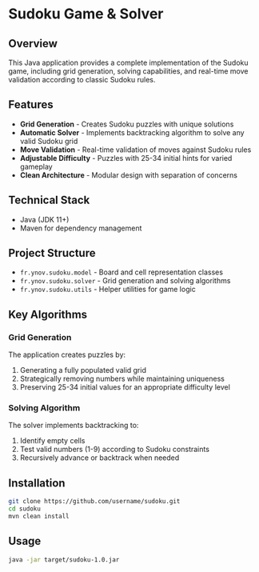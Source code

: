# Sudoku Game & Solver

## Overview
This Java application provides a complete implementation of the Sudoku game, including grid generation, solving capabilities, and real-time move validation according to classic Sudoku rules.

## Features

- **Grid Generation** - Creates Sudoku puzzles with unique solutions
- **Automatic Solver** - Implements backtracking algorithm to solve any valid Sudoku grid
- **Move Validation** - Real-time validation of moves against Sudoku rules
- **Adjustable Difficulty** - Puzzles with 25-34 initial hints for varied gameplay
- **Clean Architecture** - Modular design with separation of concerns

## Technical Stack

- Java (JDK 11+)
- Maven for dependency management

## Project Structure

- `fr.ynov.sudoku.model` - Board and cell representation classes
- `fr.ynov.sudoku.solver` - Grid generation and solving algorithms
- `fr.ynov.sudoku.utils` - Helper utilities for game logic

## Key Algorithms

### Grid Generation
The application creates puzzles by:
1. Generating a fully populated valid grid
2. Strategically removing numbers while maintaining uniqueness
3. Preserving 25-34 initial values for an appropriate difficulty level

### Solving Algorithm
The solver implements backtracking to:
1. Identify empty cells
2. Test valid numbers (1-9) according to Sudoku constraints
3. Recursively advance or backtrack when needed

## Installation

```bash
git clone https://github.com/username/sudoku.git
cd sudoku
mvn clean install
```

## Usage

```bash
java -jar target/sudoku-1.0.jar
```

